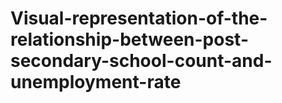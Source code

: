 # Visual-representation-of-the-relationship-between-post-secondary-school-count-and-unemployment-rate